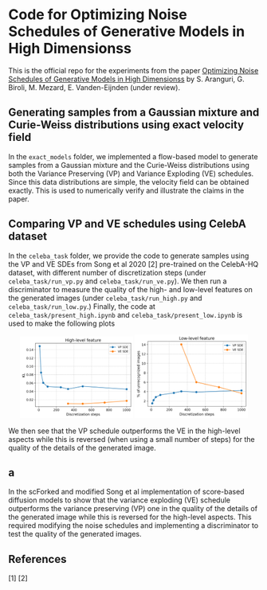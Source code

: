 # Code for Optimizing Noise Schedules of Generative Models in High Dimensionss
This is the official repo for the experiments from the paper [Optimizing Noise Schedules of Generative Models in High Dimensionss](https://arxiv.org/abs/2501.00988) by S. Aranguri, G. Biroli, M. Mezard, E. Vanden-Eijnden (under review).

## Generating samples from a Gaussian mixture and Curie-Weiss distributions using exact velocity field
In the `exact_models` folder, we implemented a flow-based model to generate samples from a Gaussian mixture and the Curie-Weiss distributions using both the Variance Preserving (VP) and Variance Exploding (VE) schedules. Since this data distributions are simple, the velocity field can be obtained exactly. This is used to numerically verify and illustrate the claims in the paper.

## Comparing VP and VE schedules using CelebA dataset
In the `celeba_task` folder, we provide the code to generate samples using the VP and VE SDEs from Song et al 2020 [2] pre-trained on the CelebA-HQ dataset, with different number of discretization steps (under `celeba_task/run_vp.py` and `celeba_task/run_ve.py`). We then run a discriminator to measure the quality of the high- and low-level features on the generated images  (under `celeba_task/run_high.py` and `celeba_task/run_low.py`.) Finally, the code at `celeba_task/present_high.ipynb` and `celeba_task/present_low.ipynb` is used to make the following plots 

<p align="center">
  <img src="celeba_task/high.png" alt="Error" width="45%">
  <img src="celeba_task/low.png" alt="Active" width="45%">
</p>

We then see that the VP schedule outperforms the VE in the high-level aspects while this is reversed (when using a small number of steps) for the quality of the details of the generated image.

## a
In the scForked and modified Song et al implementation of score-based diffusion models to show that the variance exploding (VE) schedule outperforms the variance preserving (VP) one in the quality of the details of the generated image while this is reversed for the high-level aspects. This required modifying the noise schedules and implementing a discriminator to test the quality of the generated images.

## References
[1]
[2]
